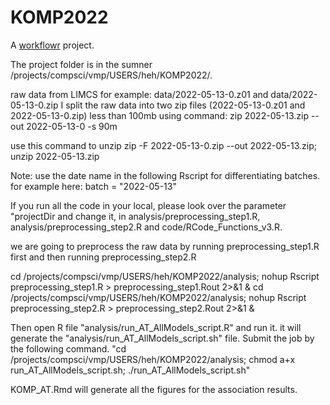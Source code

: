 # KOMP2022

A [workflowr][] project.

[workflowr]: https://github.com/jdblischak/workflowr


The project folder is in the sumner /projects/compsci/vmp/USERS/heh/KOMP2022/.

raw data from LIMCS for example: data/2022-05-13-0.z01 and data/2022-05-13-0.zip
I split the raw data into two zip files (2022-05-13-0.z01 and 2022-05-13-0.zip) less than 100mb using command:
zip 2022-05-13.zip --out 2022-05-13-0 -s 90m

use this command to unzip
zip -F 2022-05-13-0.zip --out 2022-05-13.zip; unzip 2022-05-13.zip

Note: use the date name in the following Rscript for differentiating batches. for example here: batch = "2022-05-13"

If you run all the code in your local, please look over the parameter "projectDir and change it, in analysis/preprocessing_step1.R, analysis/preprocessing_step2.R and code/RCode_Functions_v3.R.

we are going to preprocess the raw data by running preprocessing_step1.R first and then running preprocessing_step2.R

cd /projects/compsci/vmp/USERS/heh/KOMP2022/analysis; nohup Rscript preprocessing_step1.R > preprocessing_step1.Rout 2>&1 &
cd /projects/compsci/vmp/USERS/heh/KOMP2022/analysis; nohup Rscript preprocessing_step2.R > preprocessing_step2.Rout 2>&1 &

Then open R file "analysis/run_AT_AllModels_script.R" and run it. it will generate the
"analysis/run_AT_AllModels_script.sh" file.
Submit the job by the following command.
"cd /projects/compsci/vmp/USERS/heh/KOMP2022/analysis; chmod a+x run_AT_AllModels_script.sh; ./run_AT_AllModels_script.sh"

KOMP_AT.Rmd will generate all the figures for the association results.
